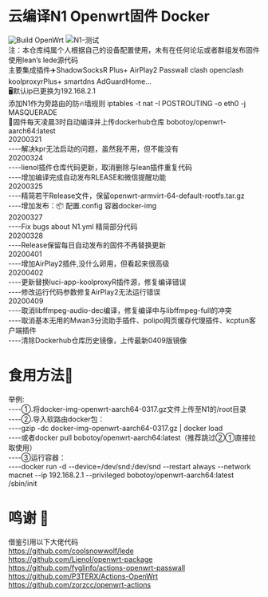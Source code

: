 # 云编译N1 Openwrt固件 Docker
![Build OpenWrt](https://github.com/bobotoy/N1-Openwrt-Actions/workflows/Build%20OpenWrt/badge.svg) ![N1-测试](https://github.com/bobotoy/N1-Openwrt-Actions/workflows/N1-%E6%B5%8B%E8%AF%95/badge.svg)  
注：本仓库纯属个人根据自己的设备配置使用，未有在任何论坛或者群组发布固件  
使用lean’s lede源代码  
主要集成插件✈️ShadowSocksR Plus+ AirPlay2 Passwall clash openclash koolproxyrPlus+ smartdns AdGuardHome...  
🖥️默认ip已更换为192.168.2.1  
添加N1作为旁路由的防🔥墙规则  iptables -t nat -I POSTROUTING -o eth0 -j MASQUERADE  
📅固件每天凌晨3时自动编译并上传dockerhub仓库  bobotoy/openwrt-aarch64:latest  
20200321  
----解决kpr无法启动的问题，虽然我不用，但不能没有  
20200324  
----lienol插件仓库代码更新，取消删除与lean插件重复代码  
----增加编译完成自动发布RLEASE和微信提醒功能  
20200325  
----精简若干Release文件，保留openwrt-armvirt-64-default-rootfs.tar.gz  
----增加发布：📦 配置.config 容器docker-img  
20200327  
----Fix bugs about N1.yml 精简部分代码  
20200328  
----Release保留每日自动发布的固件不再替换更新    
20200401   
----增加AirPlay2插件,没什么卵用，但看起来很高级  
20200402  
----更新替换luci-app-koolproxyR插件源，修复编译错误  
----修改运行代码参数修复AirPlay2无法运行错误  
20200409  
----取消libffmpeg-audio-dec编译，修复编译中与libffmpeg-full的冲突  
----取消基本无用的Mwan3分流助手插件、polipo网页缓存代理插件、kcptun客户端插件  
----清除Dockerhub仓库历史镜像，上传最新0409版镜像

# 食用方法🥢
举例:  
----①.将docker-img-openwrt-aarch64-0317.gz文件上传至N1的/root目录   
----②.导入软路由docker包：  
----gzip -dc docker-img-openwrt-aarch64-0317.gz | docker load  
----或者docker pull bobotoy/openwrt-aarch64:latest（推荐跳过②①直接拉取使用）  
----③运行容器：  
----docker run -d --device=/dev/snd:/dev/snd --restart always --network macnet --ip 192.168.2.1 --privileged bobotoy/openwrt-aarch64:latest /sbin/init  
# 鸣谢 📢
借鉴引用以下大佬代码  
https://github.com/coolsnowwolf/lede  
https://github.com/Lienol/openwrt-package  
https://github.com/fyglinfo/actions-openwrt-passwall  
https://github.com/P3TERX/Actions-OpenWrt   
https://github.com/zorzcc/openwrt-actions  
